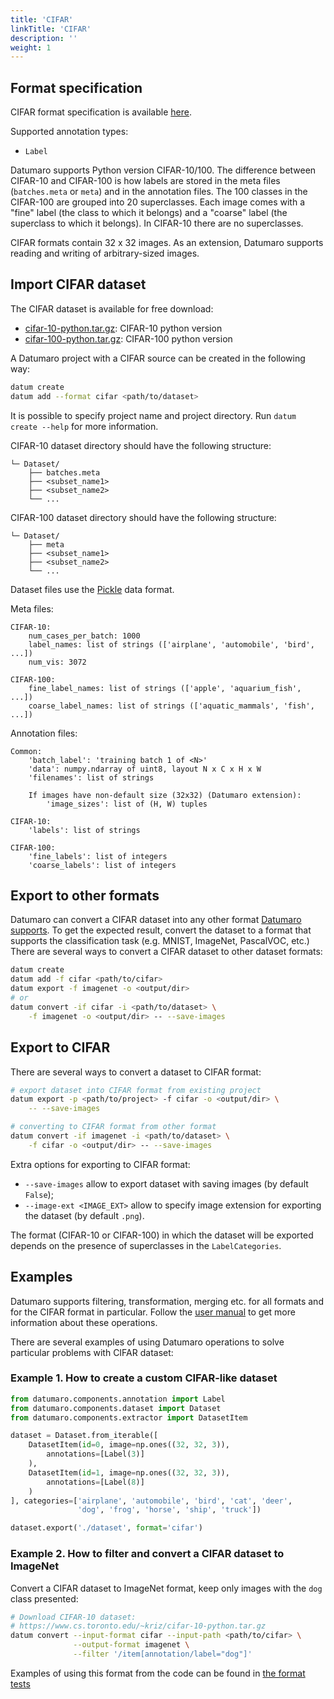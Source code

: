 ```yaml
---
title: 'CIFAR'
linkTitle: 'CIFAR'
description: ''
weight: 1
---
```


## Format specification

CIFAR format specification is available [here](https://www.cs.toronto.edu/~kriz/cifar.html).

Supported annotation types:
- `Label`

Datumaro supports Python version CIFAR-10/100.
The difference between CIFAR-10 and CIFAR-100 is how labels are stored
in the meta files (`batches.meta` or `meta`) and in the annotation files.
The 100 classes in the CIFAR-100 are grouped into 20 superclasses. Each image
comes with a "fine" label (the class to which it belongs) and a "coarse" label
(the superclass to which it belongs). In CIFAR-10 there are no superclasses.

CIFAR formats contain 32 x 32 images. As an extension, Datumaro supports
reading and writing of arbitrary-sized images.

## Import CIFAR dataset

The CIFAR dataset is available for free download:

- [cifar-10-python.tar.gz](https://www.cs.toronto.edu/~kriz/cifar-10-python.tar.gz):
  CIFAR-10 python version
- [cifar-100-python.tar.gz](https://www.cs.toronto.edu/~kriz/cifar-100-python.tar.gz):
  CIFAR-100 python version

A Datumaro project with a CIFAR source can be created in the following way:

``` bash
datum create
datum add --format cifar <path/to/dataset>
```

It is possible to specify project name and project directory. Run
`datum create --help` for more information.

CIFAR-10 dataset directory should have the following structure:

<!--lint disable fenced-code-flag-->
```
└─ Dataset/
    ├── batches.meta
    ├── <subset_name1>
    ├── <subset_name2>
    └── ...
```

CIFAR-100 dataset directory should have the following structure:

<!--lint disable fenced-code-flag-->
```
└─ Dataset/
    ├── meta
    ├── <subset_name1>
    ├── <subset_name2>
    └── ...
```

Dataset files use the [Pickle](https://docs.python.org/3/library/pickle.html)
data format.

Meta files:

<!--lint disable fenced-code-flag-->
```
CIFAR-10:
    num_cases_per_batch: 1000
    label_names: list of strings (['airplane', 'automobile', 'bird', ...])
    num_vis: 3072

CIFAR-100:
    fine_label_names: list of strings (['apple', 'aquarium_fish', ...])
    coarse_label_names: list of strings (['aquatic_mammals', 'fish', ...])
```

Annotation files:

<!--lint disable fenced-code-flag-->
```
Common:
    'batch_label': 'training batch 1 of <N>'
    'data': numpy.ndarray of uint8, layout N x C x H x W
    'filenames': list of strings

    If images have non-default size (32x32) (Datumaro extension):
        'image_sizes': list of (H, W) tuples

CIFAR-10:
    'labels': list of strings

CIFAR-100:
    'fine_labels': list of integers
    'coarse_labels': list of integers
```

## Export to other formats

Datumaro can convert a CIFAR dataset into any other format [Datumaro supports](/docs/user-manual/supported_formats).
To get the expected result, convert the dataset to a format
that supports the classification task (e.g. MNIST, ImageNet, PascalVOC,
etc.) There are several ways to convert a CIFAR dataset to other dataset formats:

``` bash
datum create
datum add -f cifar <path/to/cifar>
datum export -f imagenet -o <output/dir>
# or
datum convert -if cifar -i <path/to/dataset> \
    -f imagenet -o <output/dir> -- --save-images
```

## Export to CIFAR

There are several ways to convert a dataset to CIFAR format:

``` bash
# export dataset into CIFAR format from existing project
datum export -p <path/to/project> -f cifar -o <output/dir> \
    -- --save-images

# converting to CIFAR format from other format
datum convert -if imagenet -i <path/to/dataset> \
    -f cifar -o <output/dir> -- --save-images
```

Extra options for exporting to CIFAR format:

- `--save-images` allow to export dataset with saving images
(by default `False`);
- `--image-ext <IMAGE_EXT>` allow to specify image extension
for exporting the dataset (by default `.png`).

The format (CIFAR-10 or CIFAR-100) in which the dataset will be
exported depends on the presence of superclasses in the `LabelCategories`.

## Examples

Datumaro supports filtering, transformation, merging etc. for all formats
and for the CIFAR format in particular. Follow the [user manual](/docs/user-manual)
to get more information about these operations.

There are several examples of using Datumaro operations to solve
particular problems with CIFAR dataset:

### Example 1. How to create a custom CIFAR-like dataset

```python
from datumaro.components.annotation import Label
from datumaro.components.dataset import Dataset
from datumaro.components.extractor import DatasetItem

dataset = Dataset.from_iterable([
    DatasetItem(id=0, image=np.ones((32, 32, 3)),
        annotations=[Label(3)]
    ),
    DatasetItem(id=1, image=np.ones((32, 32, 3)),
        annotations=[Label(8)]
    )
], categories=['airplane', 'automobile', 'bird', 'cat', 'deer',
               'dog', 'frog', 'horse', 'ship', 'truck'])

dataset.export('./dataset', format='cifar')
```

### Example 2. How to filter and convert a CIFAR dataset to ImageNet

Convert a CIFAR dataset to ImageNet format, keep only images with the `dog` class
presented:

``` bash
# Download CIFAR-10 dataset:
# https://www.cs.toronto.edu/~kriz/cifar-10-python.tar.gz
datum convert --input-format cifar --input-path <path/to/cifar> \
              --output-format imagenet \
              --filter '/item[annotation/label="dog"]'
```

Examples of using this format from the code can be found in
[the format tests](https://github.com/openvinotoolkit/datumaro/blob/develop/tests/test_cifar_format.py)
